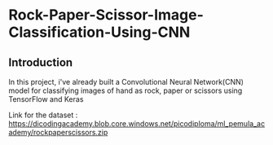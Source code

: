 # Rock-Paper-Scissor-Image-Classification-Using-CNN

## Introduction
In this project, i've already built a Convolutional Neural Network(CNN) model for classifying images of hand as rock, paper or scissors using TensorFlow and Keras 

Link for the dataset : https://dicodingacademy.blob.core.windows.net/picodiploma/ml_pemula_academy/rockpaperscissors.zip
